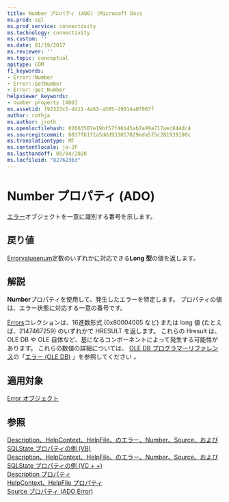 ```yaml
---
title: Number プロパティ (ADO) |Microsoft Docs
ms.prod: sql
ms.prod_service: connectivity
ms.technology: connectivity
ms.custom: ''
ms.date: 01/19/2017
ms.reviewer: ''
ms.topic: conceptual
apitype: COM
f1_keywords:
- Error::Number
- Error::GetNumber
- Error::get_Number
helpviewer_keywords:
- number property [ADO]
ms.assetid: f92323c5-dd11-4a63-a505-d9014a0f067f
author: rothja
ms.author: jroth
ms.openlocfilehash: 02663507e19bf57f46b45ab7a99a717aec844dc4
ms.sourcegitcommit: 6037fb1f1a5ddd933017029eda5f5c281939100c
ms.translationtype: MT
ms.contentlocale: ja-JP
ms.lasthandoff: 05/04/2020
ms.locfileid: "82762363"
---
```

# <a name="number-property-ado"></a>Number プロパティ (ADO)
[エラー](../../../ado/reference/ado-api/error-object.md)オブジェクトを一意に識別する番号を示します。  
  
## <a name="return-value"></a>戻り値  
 [Errorvalueenum](../../../ado/reference/ado-api/errorvalueenum.md)定数のいずれかに対応できる**Long 型**の値を返します。  
  
## <a name="remarks"></a>解説  
 **Number**プロパティを使用して、発生したエラーを特定します。 プロパティの値は、エラー状態に対応する一意の番号です。  
  
 [Errors](../../../ado/reference/ado-api/errors-collection-ado.md)コレクションは、16進数形式 (0x80004005 など) または long 値 (たとえば、2147467259) のいずれかで HRESULT を返します。 これらの Hresult は、OLE DB や OLE 自体など、基になるコンポーネントによって発生する可能性があります。 これらの数値の詳細については、 [OLE DB プログラマーリファレンス](https://msdn.microsoft.com/3c5e2dd5-35e5-4a93-ac3a-3818bb43bbf8)の「[エラー (OLE DB)](https://msdn.microsoft.com/ed74e62d-4948-4eeb-a7c9-fd7ad46af7fd) 」を参照してください *。*  
  
## <a name="applies-to"></a>適用対象  
 [Error オブジェクト](../../../ado/reference/ado-api/error-object.md)  
  
## <a name="see-also"></a>参照  
 [Description、HelpContext、HelpFile、のエラー、Number、Source、および SQLState プロパティの例 (VB)](../../../ado/reference/ado-api/description-helpcontext-helpfile-nativeerror-number-source-example-vb.md)   
 [Description、HelpContext、HelpFile、のエラー、Number、Source、および SQLState プロパティの例 (VC + +)](../../../ado/reference/ado-api/description-helpcontext-helpfile-nativeerror-number-source-example-vc.md)   
 [Description プロパティ](../../../ado/reference/ado-api/description-property.md)   
 [HelpContext、HelpFile プロパティ](../../../ado/reference/ado-api/helpcontext-helpfile-properties.md)   
 [Source プロパティ (ADO Error)](../../../ado/reference/ado-api/source-property-ado-error.md)
